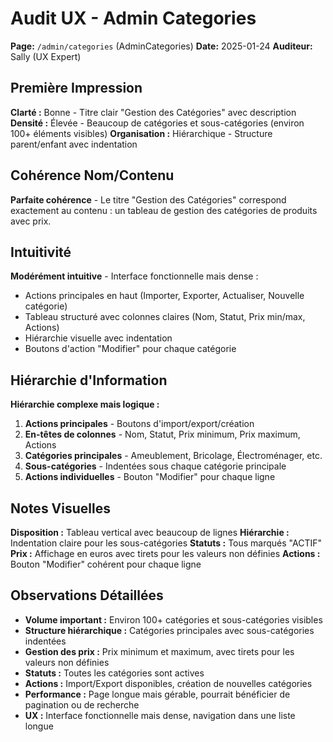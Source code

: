 # Audit UX - Admin Categories
**Page:** `/admin/categories` (AdminCategories)
**Date:** 2025-01-24
**Auditeur:** Sally (UX Expert)

## Première Impression
**Clarté :** Bonne - Titre clair "Gestion des Catégories" avec description
**Densité :** Élevée - Beaucoup de catégories et sous-catégories (environ 100+ éléments visibles)
**Organisation :** Hiérarchique - Structure parent/enfant avec indentation

## Cohérence Nom/Contenu
**Parfaite cohérence** - Le titre "Gestion des Catégories" correspond exactement au contenu : un tableau de gestion des catégories de produits avec prix.

## Intuitivité
**Modérément intuitive** - Interface fonctionnelle mais dense :
- Actions principales en haut (Importer, Exporter, Actualiser, Nouvelle catégorie)
- Tableau structuré avec colonnes claires (Nom, Statut, Prix min/max, Actions)
- Hiérarchie visuelle avec indentation
- Boutons d'action "Modifier" pour chaque catégorie

## Hiérarchie d'Information
**Hiérarchie complexe mais logique :**
1. **Actions principales** - Boutons d'import/export/création
2. **En-têtes de colonnes** - Nom, Statut, Prix minimum, Prix maximum, Actions
3. **Catégories principales** - Ameublement, Bricolage, Électroménager, etc.
4. **Sous-catégories** - Indentées sous chaque catégorie principale
5. **Actions individuelles** - Bouton "Modifier" pour chaque ligne

## Notes Visuelles
**Disposition :** Tableau vertical avec beaucoup de lignes
**Hiérarchie :** Indentation claire pour les sous-catégories
**Statuts :** Tous marqués "ACTIF"
**Prix :** Affichage en euros avec tirets pour les valeurs non définies
**Actions :** Bouton "Modifier" cohérent pour chaque ligne

## Observations Détaillées
- **Volume important :** Environ 100+ catégories et sous-catégories visibles
- **Structure hiérarchique :** Catégories principales avec sous-catégories indentées
- **Gestion des prix :** Prix minimum et maximum, avec tirets pour les valeurs non définies
- **Statuts :** Toutes les catégories sont actives
- **Actions :** Import/Export disponibles, création de nouvelles catégories
- **Performance :** Page longue mais gérable, pourrait bénéficier de pagination ou de recherche
- **UX :** Interface fonctionnelle mais dense, navigation dans une liste longue
